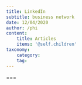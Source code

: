 ```yaml
---
title: LinkedIn
subtitle: business network
date: 12/04/2020
author: /phi
content:
    title: Articles
    items: '@self.children'
taxonomy:
    category: 
    tag: 
---
```




===


